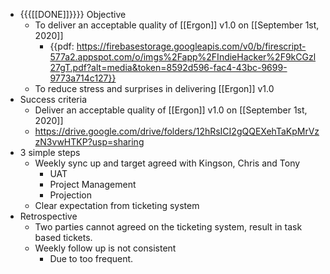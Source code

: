 - {{{[[DONE]]}}}} Objective
    - To deliver an acceptable quality of [[Ergon]] v1.0 on [[September 1st, 2020]]
        - {{pdf: https://firebasestorage.googleapis.com/v0/b/firescript-577a2.appspot.com/o/imgs%2Fapp%2FIndieHacker%2F9kCGzl27gT.pdf?alt=media&token=8592d596-fac4-43bc-9699-9773a714c127}}
    - To reduce stress and surprises in delivering [[Ergon]] v1.0
- Success criteria
    - Deliver an acceptable quality of [[Ergon]] v1.0 on [[September 1st, 2020]]
    - https://drive.google.com/drive/folders/12hRsICI2gQQEXehTaKpMrVzzN3vwHTKP?usp=sharing
- 3 simple steps
    - Weekly sync up and target agreed with Kingson, Chris and Tony
        - UAT
        - Project Management
        - Projection
    - Clear expectation from ticketing system
- Retrospective
    - Two parties cannot agreed on the ticketing system, result in task based tickets.
    - Weekly follow up is not consistent
        - Due to too frequent.
